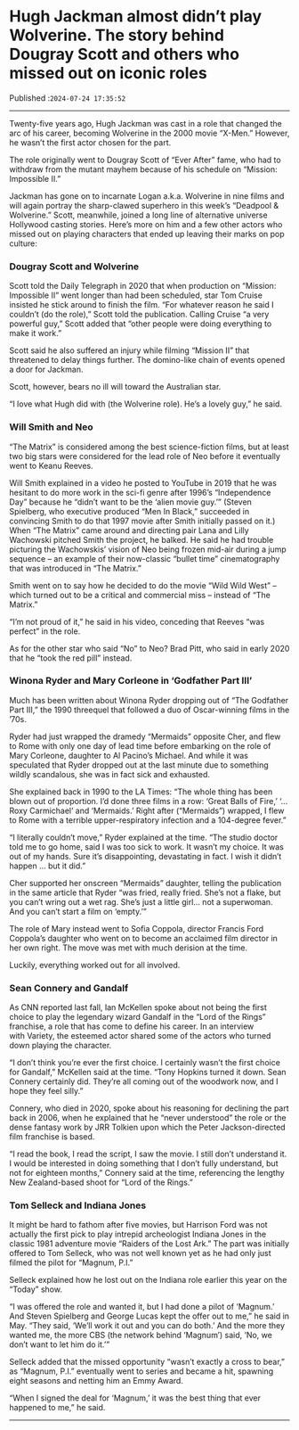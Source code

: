 # Hugh Jackman almost didn’t play Wolverine. The story behind Dougray Scott and others who missed out on iconic roles

Published :`2024-07-24 17:35:52`

---

Twenty-five years ago, Hugh Jackman was cast in a role that changed the arc of his career, becoming Wolverine in the 2000 movie “X-Men.” However, he wasn’t the first actor chosen for the part.

The role originally went to Dougray Scott of “Ever After” fame, who had to withdraw from the mutant mayhem because of his schedule on “Mission: Impossible II.”

Jackman has gone on to incarnate Logan a.k.a. Wolverine in nine films and will again portray the sharp-clawed superhero in this week’s “Deadpool & Wolverine.” Scott, meanwhile, joined a long line of alternative universe Hollywood casting stories. Here’s more on him and a few other actors who missed out on playing characters that ended up leaving their marks on pop culture:

### Dougray Scott and Wolverine

Scott told the Daily Telegraph in 2020 that when production on “Mission: Impossible II” went longer than had been scheduled, star Tom Cruise insisted he stick around to finish the film. “For whatever reason he said I couldn’t (do the role),” Scott told the publication. Calling Cruise “a very powerful guy,” Scott added that “other people were doing everything to make it work.”

Scott said he also suffered an injury while filming “Mission II” that threatened to delay things further. The domino-like chain of events opened a door for Jackman.

Scott, however, bears no ill will toward the Australian star.

“I love what Hugh did with (the Wolverine role). He’s a lovely guy,” he said.

### Will Smith and Neo

“The Matrix” is considered among the best science-fiction films, but at least two big stars were considered for the lead role of Neo before it eventually went to Keanu Reeves.

Will Smith explained in a video he posted to YouTube in 2019 that he was hesitant to do more work in the sci-fi genre after 1996’s “Independence Day” because he “didn’t want to be the ‘alien movie guy.’” (Steven Spielberg, who executive produced “Men In Black,” succeeded in convincing Smith to do that 1997 movie after Smith initially passed on it.) When “The Matrix” came around and directing pair Lana and Lilly Wachowski pitched Smith the project, he balked. He said he had trouble picturing the Wachowskis’ vision of Neo being frozen mid-air during a jump sequence – an example of their now-classic “bullet time” cinematography that was introduced in “The Matrix.”

Smith went on to say how he decided to do the movie “Wild Wild West” – which turned out to be a critical and commercial miss – instead of “The Matrix.”

“I’m not proud of it,” he said in his video, conceding that Reeves “was perfect” in the role.

As for the other star who said “No” to Neo? Brad Pitt, who said in early 2020 that he “took the red pill” instead.

### Winona Ryder and Mary Corleone in ‘Godfather Part III’

Much has been written about Winona Ryder dropping out of “The Godfather Part III,” the 1990 threequel that followed a duo of Oscar-winning films in the ’70s.

Ryder had just wrapped the dramedy “Mermaids” opposite Cher, and flew to Rome with only one day of lead time before embarking on the role of Mary Corleone, daughter to Al Pacino’s Michael. And while it was speculated that Ryder dropped out at the last minute due to something wildly scandalous, she was in fact sick and exhausted.

She explained back in 1990 to the LA Times: “The whole thing has been blown out of proportion. I’d done three films in a row: ‘Great Balls of Fire,’ ‘… Roxy Carmichael’ and ‘Mermaids.’ Right after (“Mermaids”) wrapped, I flew to Rome with a terrible upper-respiratory infection and a 104-degree fever.”

“I literally couldn’t move,” Ryder explained at the time. “The studio doctor told me to go home, said I was too sick to work. It wasn’t my choice. It was out of my hands. Sure it’s disappointing, devastating in fact. I wish it didn’t happen … but it did.”

Cher supported her onscreen “Mermaids” daughter, telling the publication in the same article that Ryder “was fried, really fried. She’s not a flake, but you can’t wring out a wet rag. She’s just a little girl… not a superwoman. And you can’t start a film on ‘empty.’”

The role of Mary instead went to Sofia Coppola, director Francis Ford Coppola’s daughter who went on to become an acclaimed film director in her own right. The move was met with much derision at the time.

Luckily, everything worked out for all involved.

### Sean Connery and Gandalf

As CNN reported last fall, Ian McKellen spoke about not being the first choice to play the legendary wizard Gandalf in the “Lord of the Rings” franchise, a role that has come to define his career. In an interview with Variety, the esteemed actor shared some of the actors who turned down playing the character.

“I don’t think you’re ever the first choice. I certainly wasn’t the first choice for Gandalf,” McKellen said at the time. “Tony Hopkins turned it down. Sean Connery certainly did. They’re all coming out of the woodwork now, and I hope they feel silly.”

Connery, who died in 2020, spoke about his reasoning for declining the part back in 2006, when he explained that he “never understood” the role or the dense fantasy work by JRR Tolkien upon which the Peter Jackson-directed film franchise is based.

“I read the book, I read the script, I saw the movie. I still don’t understand it. I would be interested in doing something that I don’t fully understand, but not for eighteen months,” Connery said at the time, referencing the lengthy New Zealand-based shoot for “Lord of the Rings.”

### Tom Selleck and Indiana Jones

It might be hard to fathom after five movies, but Harrison Ford was not actually the first pick to play intrepid archeologist Indiana Jones in the classic 1981 adventure movie “Raiders of the Lost Ark.” The part was initially offered to Tom Selleck, who was not well known yet as he had only just filmed the pilot for “Magnum, P.I.”

Selleck explained how he lost out on the Indiana role earlier this year on the “Today” show.

“I was offered the role and wanted it, but I had done a pilot of ‘Magnum.’ And Steven Spielberg and George Lucas kept the offer out to me,” he said in May. “They said, ‘We’ll work it out and you can do both.’ And the more they wanted me, the more CBS (the network behind ‘Magnum’) said, ‘No, we don’t want to let him do it.’”

Selleck added that the missed opportunity “wasn’t exactly a cross to bear,” as “Magnum, P.I.” eventually went to series and became a hit, spawning eight seasons and netting him an Emmy Award.

“When I signed the deal for ‘Magnum,’ it was the best thing that ever happened to me,” he said.

---

